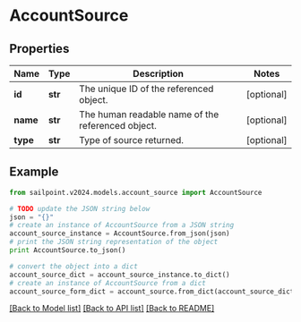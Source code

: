 # AccountSource


## Properties

Name | Type | Description | Notes
------------ | ------------- | ------------- | -------------
**id** | **str** | The unique ID of the referenced object. | [optional] 
**name** | **str** | The human readable name of the referenced object. | [optional] 
**type** | **str** | Type of source returned. | [optional] 

## Example

```python
from sailpoint.v2024.models.account_source import AccountSource

# TODO update the JSON string below
json = "{}"
# create an instance of AccountSource from a JSON string
account_source_instance = AccountSource.from_json(json)
# print the JSON string representation of the object
print AccountSource.to_json()

# convert the object into a dict
account_source_dict = account_source_instance.to_dict()
# create an instance of AccountSource from a dict
account_source_form_dict = account_source.from_dict(account_source_dict)
```
[[Back to Model list]](../README.md#documentation-for-models) [[Back to API list]](../README.md#documentation-for-api-endpoints) [[Back to README]](../README.md)



